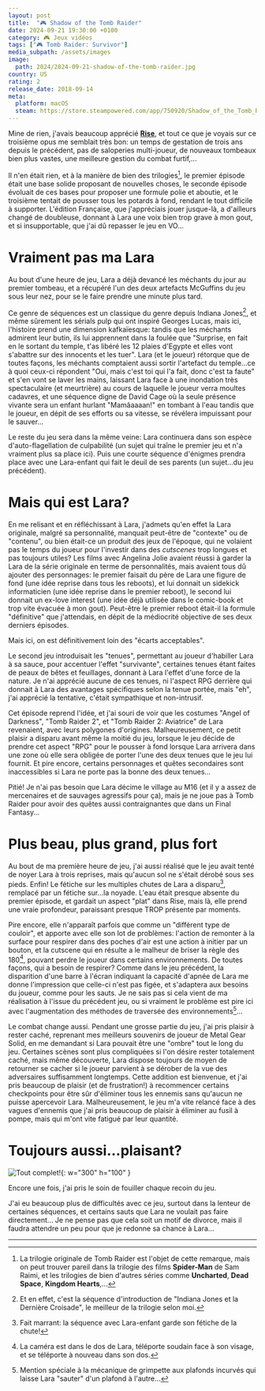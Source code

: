 ```yaml
---
layout: post
title:  "🎮 Shadow of the Tomb Raider"
date: 2024-09-21 19:30:00 +0100
category: 🎮 Jeux vidéos
tags: ["🎮 Tomb Raider: Survivor"]
media_subpath: /assets/images
image:
  path: 2024/2024-09-21-shadow-of-the-tomb-raider.jpg
country: US
rating: 2
release_date: 2018-09-14
meta:
  platform: macOS
  steam: https://store.steampowered.com/app/750920/Shadow_of_the_Tomb_Raider_Definitive_Edition/
---
```


Mine de rien, j'avais beaucoup apprécié [**Rise**](/posts/rise-of-the-tomb-raider/), et tout ce que je voyais sur ce troisième opus me semblait très bon: un temps de gestation de trois ans depuis le précédent, pas de saloperies multi-joueur, de nouveaux tombeaux bien plus vastes, une meilleure gestion du combat furtif,...

Il n'en était rien, et à la manière de bien des trilogies[^1], le premier épisode était une base solide proposant de nouvelles choses, le seconde épisode évoluait de ces bases pour proposer une formule polie et aboutie, et le troisième tentait de pousser tous les potards à fond, rendant le tout difficile à supporter. L'édition Française, que j'appréciais jouer jusque-là, a d'ailleurs changé de doubleuse, donnant à Lara une voix bien trop grave à mon gout, et si insupportable, que j'ai dû repasser le jeu en VO...

# Vraiment pas ma Lara

Au bout d'une heure de jeu, Lara a déjà devancé les méchants du jour au premier tombeau, et a récupéré l'un des deux artefacts McGuffins  du jeu sous leur nez, pour se le faire prendre une minute plus tard.

Ce genre de séquences est un classique du genre depuis Indiana Jones[^2], et même sûrement les sérials pulp qui ont inspiré Georges Lucas, mais ici, l'histoire prend une dimension kafkaïesque: tandis que les méchants admirent leur butin, ils lui apprennent dans la foulée que "Surprise, en fait en le sortant du temple, t'as libéré les 12 plaies d'Egypte et elles vont s'abattre sur des innocents et les tuer". Lara (et le joueur) rétorque que de toutes façons, les méchants comptaient aussi sortir l'artefact du temple...ce à quoi ceux-ci répondent "Oui, mais c'est toi qui l'a fait, donc c'est ta faute" et s'en vont se laver les mains, laissant Lara face à une inondation très spectaculaire (et meurtrière) au cours de laquelle le joueur verra moultes cadavres, et une séquence digne de David Cage où la seule présence vivante sera un enfant hurlant "Mamâaaaan!" en tombant à l'eau tandis que le joueur, en dépit de ses efforts ou sa vitesse, se révélera impuissant pour le sauver...

Le reste du jeu sera dans la même veine: Lara continuera dans son espèce d'auto-flagellation de culpabilité (un sujet qui traîne le premier jeu et n'a vraiment plus sa place ici). Puis une courte séquence d'énigmes prendra place avec une Lara-enfant qui fait le deuil de ses parents (un sujet...du jeu précédent).

# Mais qui est Lara?

En me relisant et en réfléchissant à Lara, j'admets qu'en effet la Lara originale, malgré sa personnalité, manquait peut-être de "contexte" ou de "contenu", ou bien était-ce un produit des jeux de l'époque, qui ne volaient pas le temps du joueur pour l'investir dans des *cutscenes* trop longues et pas toujours utiles? Les films avec Angelina Jolie avaient réussi à garder la Lara de la série originale en terme de personnalités, mais avaient tous dû ajouter des personnages: le premier faisait du père de Lara une figure de fond (une idée reprise dans tous les reboots), et lui donnait un sidekick informaticien (une idée reprise dans le premier reboot), le second lui donnait un ex-love interest (une idée déjà utilisée dans le comic-book et trop vite évacuée à mon gout). Peut-être le premier reboot était-il la formule "définitive" que j'attendais, en dépit de la médiocrité objective de ses deux derniers épisodes.

Mais ici, on est définitivement loin des "écarts acceptables".

Le second jeu introduisait les "tenues", permettant au joueur d'habiller Lara à sa sauce, pour accentuer l'effet "survivante", certaines tenues étant faites de peaux de bêtes et feuillages, donnant à Lara l'effet d'une force de la nature. Je n'ai apprécié aucune de ces tenues, ni l'aspect RPG derrière qui donnait à Lara des avantages spécifiques selon la tenue portée, mais "eh", j'ai apprécié la tentative, c'était sympathique et non-intrusif.

Cet épisode reprend l'idée, et j'ai souri de voir que les costumes "Angel of Darkness", "Tomb Raider 2", et "Tomb Raider 2: Aviatrice" de Lara revenaient, avec leurs polygones d'origines. Malheureusement, ce petit plaisir a disparu avant même la moitié du jeu, lorsque le jeu décide de prendre cet aspect "RPG" pour le pousser à fond lorsque Lara arrivera dans une zone où elle sera obligée de porter l'une des deux tenues que le jeu lui fournit. Et pire encore, certains personnages et quêtes secondaires sont inaccessibles si Lara ne porte pas la bonne des deux tenues...

Pitié! Je n'ai pas besoin que Lara décime le village au M16 (et il y a assez de mercenaires et de sauvages agressifs pour ça), mais je ne joue pas à Tomb Raider pour avoir des quêtes aussi contraignantes que dans un Final Fantasy...

# Plus beau, plus grand, plus fort

Au bout de ma première heure de jeu, j'ai aussi réalisé que le jeu avait tenté de noyer Lara à trois reprises, mais qu'aucun sol ne s'était dérobé sous ses pieds. Enfin! Le fétiche sur les multiples chutes de Lara a disparu[^3], remplacé par un fétiche sur...la noyade. L'eau était presque absente du premier épisode, et gardait un aspect "plat" dans Rise, mais là, elle prend une vraie profondeur, paraissant presque TROP présente par moments.

Pire encore, elle n'apparaît parfois que comme un "différent type de couloir", et apporte avec elle son lot de problèmes: l'action de remonter à la surface pour respirer dans des poches d'air est une action à initier par un bouton, et la cutscene qui en résulte a le malheur de briser la règle des 180[^4], pouvant perdre le joueur dans certains environnements. De toutes façons, qui a besoin de respirer? Comme dans le jeu précédent, la disparition d'une barre à l'écran indiquant la capacité d'apnée de Lara me donne l'impression que celle-ci n'est pas figée, et s'adaptera aux besoins du joueur, comme pour les sauts. Je ne sais pas si cela vient de ma réalisation à l'issue du précédent jeu, ou si vraiment le problème est pire ici avec l'augmentation des méthodes de traversée des environnements[^5]...

Le combat change aussi. Pendant une grosse partie du jeu, j'ai pris plaisir à rester caché, reprenant mes meilleurs souvenirs de joueur de Metal Gear Solid, en me demandant si Lara pouvait être une "ombre" tout le long du jeu. Certaines scènes sont plus compliquées si l'on désire rester totalement caché, mais même découverte, Lara dispose toujours de moyen de retourner se cacher si le joueur parvient à se dérober de la vue des adversaires suffisamment longtemps. Cette addition est bienvenue, et j'ai pris beaucoup de plaisir (et de frustration!) à recommencer certains checkpoints pour être sûr d'éliminer tous les ennemis sans qu'aucun ne puisse apercevoir Lara. Malheureusement, le jeu m'a vite relancé face à des vagues d'ennemis que j'ai pris beaucoup de plaisir à éliminer au fusil à pompe, mais qui m'ont vite fatigué par leur quantité.

# Toujours aussi...plaisant?

![Tout complet!](2024/2024-09-21-completed.png){: w="300" h="100" }

Encore une fois, j'ai pris le soin de fouiller chaque recoin du jeu.

J'ai eu beaucoup plus de difficultés avec ce jeu, surtout dans la lenteur de certaines séquences, et certains sauts que Lara ne voulait pas faire directement... Je ne pense pas que cela soit un motif de divorce, mais il faudra attendre un peu pour que je redonne sa chance à Lara...

* * *
[^1]: La trilogie originale de Tomb Raider est l'objet de cette remarque, mais on peut trouver pareil dans la trilogie des films **Spider-Man** de Sam Raimi, et les trilogies de bien d'autres séries comme **Uncharted**, **Dead Space**, **Kingdom Hearts**,...
[^2]: Et en effet, c'est la séquence d'introduction de "Indiana Jones et la Dernière Croisade", le meilleur de la trilogie selon moi.
[^3]: Fait marrant: la séquence avec Lara-enfant garde son fétiche de la chute!
[^4]: La caméra est dans le dos de Lara, téléporte soudain face à son visage, et se téléporte à nouveau dans son dos.
[^5]: Mention spéciale à la mécanique de grimpette aux plafonds incurvés qui laisse Lara "sauter" d'un plafond à l'autre...
